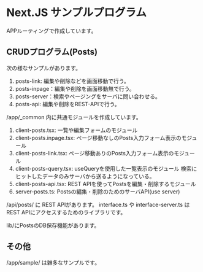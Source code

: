 # Next.JS サンプルプログラム

APPルーティングで作成しています。

## CRUDプログラム(Posts)

次の様なサンプルがあります。

1. posts-link: 編集や削除などを画面移動で行う。
2. posts-inpage：編集や削除を画面移動無で行う。
3. posts-server：検索やページングをサーバに問い合わせる。
4. posts-api: 編集や削除をREST-APIで行う。

/app/_common 内に共通モジュールを作成しています。

1. client-posts.tsx: 一覧や編集フォームのモジュール
2. client-posts.inpage.tsx: ページ移動なしのPosts入力フォーム表示のモジュール
3. client-posts-link.tsx: ページ移動ありのPosts入力フォーム表示のモジュール
4. client-posts-query.tsx: useQueryを使用した一覧表示のモジュール
   検索にヒットしたデータのみサーバから送るようになっている。
5. client-posts-api.tsx: REST APIを使ってPostsを編集・削除するモジュール
6. server-posts.ts: Postsの編集・削除のためのサーバAPI(use server)

/api/posts/ に REST APIがあります。
interface.ts や interface-server.ts はREST APIにアクセスするためのライブラリです。

lib/にPostsのDB保存機能があります。

## その他

/app/sample/ は雑多なサンプルです。
